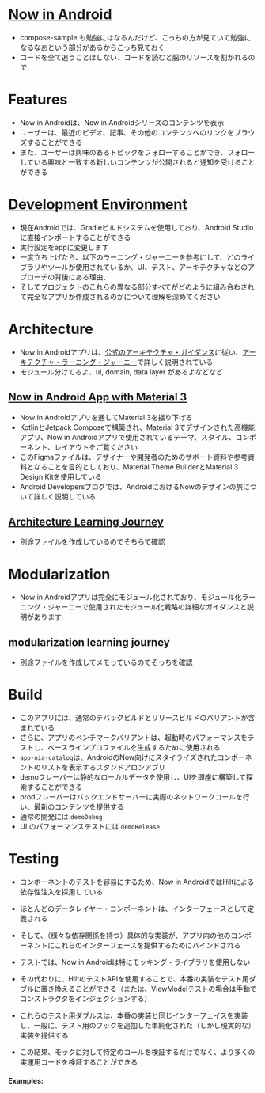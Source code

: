# [Now in Android](https://github.com/android/nowinandroid)
- compose-sample も勉強にはなるんだけど、こっちの方が見ていて勉強になるなあという部分があるからこっち見ておく
- コードを全て追うことはしない、コードを読むと脳のリソースを割かれるので

# Features
- Now in Androidは、Now in Androidシリーズのコンテンツを表示
-  ユーザーは、最近のビデオ、記事、その他のコンテンツへのリンクをブラウズすることができる
- また、ユーザーは興味のあるトピックをフォローすることができ、フォローしている興味と一致する新しいコンテンツが公開されると通知を受けることができる

# [Development Environment](https://github.com/android/nowinandroid?tab=readme-ov-file#development-environment)
- 現在Androidでは、Gradleビルドシステムを使用しており、Android Studioに直接インポートすることができる
- 実行設定をappに変更します
- 一度立ち上げたら、以下のラーニング・ジャーニーを参考にして、どのライブラリやツールが使用されているか、UI、テスト、アーキテクチャなどのアプローチの背後にある理由、
- そしてプロジェクトのこれらの異なる部分すべてがどのように組み合わされて完全なアプリが作成されるのかについて理解を深めてください


# Architecture
- Now in Androidアプリは、[公式のアーキテクチャ・ガイダンス](https://developer.android.com/topic/architecture?hl=ja)に従い、[アーキテクチャ・ラーニング・ジャーニー](https://github.com/android/nowinandroid/blob/main/docs/ArchitectureLearningJourney.md)で詳しく説明されている
- モジュール分けてるよ、ui, domain, data layer があるよなどなど

## [Now in Android App with Material 3](https://www.figma.com/community/file/1164313362327941158/now-in-android-case-study)
- Now in Androidアプリを通してMaterial 3を掘り下げる
- KotlinとJetpack Composeで構築され、Material 3でデザインされた高機能アプリ、Now in Androidアプリで使用されているテーマ、スタイル、コンポーネント、レイアウトをご覧ください
- このFigmaファイルは、デザイナーや開発者のためのサポート資料や参考資料となることを目的としており、Material Theme BuilderとMaterial 3 Design Kitを使用している
- Android Developersブログでは、AndroidにおけるNowのデザインの旅について詳しく説明している

## [Architecture Learning Journey](https://github.com/android/nowinandroid/blob/main/docs/ArchitectureLearningJourney.md)
- 別途ファイルを作成しているのでそちらで確認

# Modularization
- Now in Androidアプリは完全にモジュール化されており、モジュール化ラーニング・ジャーニーで使用されたモジュール化戦略の詳細なガイダンスと説明があります

## modularization learning journey
- 別途ファイルを作成してメモっているのでそっちを確認

# Build
- このアプリには、通常のデバッグビルドとリリースビルドのバリアントが含まれている
- さらに、アプリのベンチマークバリアントは、起動時のパフォーマンスをテストし、ベースラインプロファイルを生成するために使用される
- `app-nia-catalog`は、AndroidのNow向けにスタイライズされたコンポーネントのリストを表示するスタンドアロンアプリ
- demoフレーバーは静的なローカルデータを使用し、UIを即座に構築して探索することができる
- prodフレーバーはバックエンドサーバーに実際のネットワークコールを行い、最新のコンテンツを提供する
- 通常の開発には `demoDebug`
- UI のパフォーマンステストには `demoRelease` 

# Testing
- コンポーネントのテストを容易にするため、Now in AndroidではHiltによる依存性注入を採用している

- ほとんどのデータレイヤー・コンポーネントは、インターフェースとして定義される
- そして、（様々な依存関係を持つ）具体的な実装が、アプリ内の他のコンポーネントにこれらのインターフェースを提供するためにバインドされる
- テストでは、Now in Androidは特にモッキング・ライブラリを使用しない
- その代わりに、HiltのテストAPIを使用することで、本番の実装をテスト用ダブルに置き換えることができる（または、ViewModelテストの場合は手動でコンストラクタをインジェクションする）

- これらのテスト用ダブルスは、本番の実装と同じインターフェイスを実装し、一般に、テスト用のフックを追加した単純化された（しかし現実的な）実装を提供する
- この結果、モックに対して特定のコールを検証するだけでなく、より多くの実運用コードを検証することができる

#### Examples:
